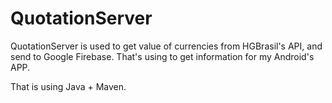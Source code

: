 # QuotationServer
QuotationServer is used to get value of currencies from HGBrasil's API, and send to Google Firebase.
That's using to get information for my Android's APP. 


That is using Java + Maven.
